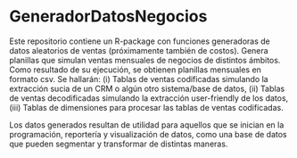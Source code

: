 # GeneradorDatosNegocios
Este repositorio contiene un R-package con funciones generadoras de datos aleatorios de ventas (próximamente también de costos). 
Genera planillas que simulan ventas mensuales de negocios de distintos ámbitos. Como resultado de su ejecución, se obtienen planillas mensuales en formato csv. Se hallarán:
    (i) Tablas de ventas codificadas simulando la extracción sucia de un CRM o algún otro sistema/base de datos,
    (ii) Tablas de ventas decodificadas simulando la extracción user-friendly de los datos,
    (iii) Tablas de dimensiones para procesar las tablas de ventas codificadas.
    
Los datos generados resultan de utilidad para aquellos que se inician en la programación, reportería y visualización de datos, como una base de datos que pueden segmentar y transformar de distintas maneras.
